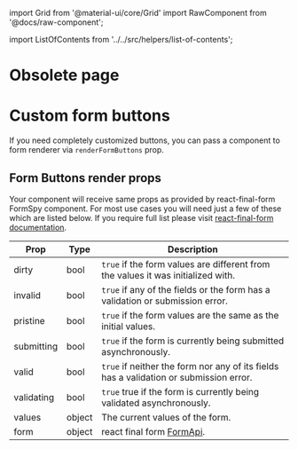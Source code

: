 import Grid from '@material-ui/core/Grid'
import RawComponent from '@docs/raw-component';

import ListOfContents from '../../src/helpers/list-of-contents';

<Grid container item>
<Grid item xs={12} md={10}>

# Obsolete page

# Custom form buttons

If you need completely customized buttons, you can pass a component to form renderer via `renderFormButtons` prop.

<RawComponent source="custom-buttons" />

## Form Buttons render props

Your component will receive same props as provided by react-final-form FormSpy component. For most use cases you will need just a few of these which are listed below. If you require full list please visit [react-final-form documentation](https://final-form.org/docs/final-form/types/FormState).

|Prop|Type|Description|
|----|----|-----------|
|dirty|bool|`true` if the form values are different from the values it was initialized with.|
|invalid|bool|`true` if any of the fields or the form has a validation or submission error.|
|pristine|bool|`true` if the form values are the same as the initial values.|
|submitting|bool|`true` if the form is currently being submitted asynchronously.|
|valid|bool|`true` if neither the form nor any of its fields has a validation or submission error.|
|validating|bool|`true` true if the form is currently being validated asynchronously.|
|values|object|The current values of the form.|
|form|object|react final form [FormApi](https://final-form.org/docs/final-form/types/FormApi).|

</Grid>
<Grid item xs={false} md={2}>
  <ListOfContents file="renderer/form-controls" />
</Grid>
</Grid>
